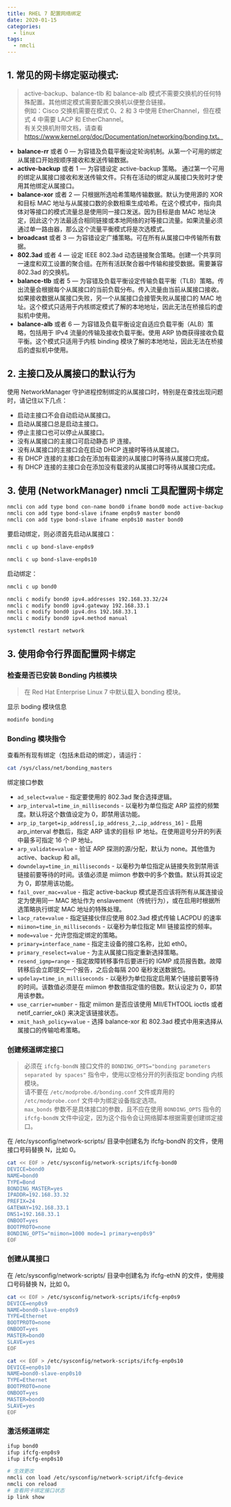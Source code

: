 ```yaml
---
title: RHEL 7 配置网络绑定
date: 2020-01-15
categories:
  - linux
tags:
  - nmcli
---
```


## 1. 常见的网卡绑定驱动模式:

> active-backup、balance-tlb 和 balance-alb 模式不需要交换机的任何特殊配置。其他绑定模式需要配置交换机以便整合链接。  
例如：Cisco 交换机需要在模式 0、2 和 3 中使用 EtherChannel，但在模式 4 中需要 LACP 和 EtherChannel。  
有关交换机附带文档，请查看 https://www.kernel.org/doc/Documentation/networking/bonding.txt。

- **balance-rr** 或者 0 — 为容错及负载平衡设定轮询机制。从第一个可用的绑定从属接口开始按顺序接收和发送传输数据。
- **active-backup** 或者 1 — 为容错设定 active-backup 策略。 通过第一个可用的绑定从属接口接收和发送传输文件。只有在活动的绑定从属接口失败时才使用其他绑定从属接口。
- **balance-xor** 或者 2 — 只根据所选哈希策略传输数据。默认为使用源的 XOR 和目标 MAC 地址与从属接口数的余数相乘生成哈希。在这个模式中，指向具体对等接口的模式流量总是使用同一接口发送。因为目标是由 MAC 地址决定，因此这个方法最适合相同链接或本地网络的对等接口流量。如果流量必须通过单一路由器，那么这个流量平衡模式将是次选模式。
- **broadcast** 或者 3 — 为容错设定广播策略。可在所有从属接口中传输所有数据。
- **802.3ad** 或者 4 — 设定 IEEE 802.3ad 动态链接聚合策略。创建一个共享同一速度和双工设置的聚合组。在所有活跃聚合器中传输和接受数据。需要兼容 802.3ad 的交换机。
- **balance-tlb** 或者 5 — 为容错及负载平衡设定传输负载平衡（TLB）策略。传出流量会根据每个从属接口的当前负载分布。传入流量由当前从属接口接收。如果接收数据从属接口失败，另一个从属接口会接管失败从属接口的 MAC 地址。这个模式只适用于内核绑定模式了解的本地地址，因此无法在桥接后的虚拟机中使用。
- **balance-alb** 或者 6 — 为容错及负载平衡设定自适应负载平衡（ALB）策略，包括用于 IPv4 流量的传输及接收负载平衡。使用 ARP 协商获得接收负载平衡。这个模式只适用于内核 binding 模块了解的本地地址，因此无法在桥接后的虚拟机中使用。

## 2. 主接口及从属接口的默认行为

使用 NetworkManager 守护进程控制绑定的从属接口时，特别是在查找出现问题时，请记住以下几点：
- 启动主接口不会自动启动从属接口。
- 启动从属接口总是启动主接口。
- 停止主接口也可以停止从属接口。
- 没有从属接口的主接口可启动静态 IP 连接。
- 没有从属接口的主接口会在启动 DHCP 连接时等待从属接口。
- 有 DHCP 连接的主接口会在添加有载波的从属接口时等待从属接口完成。
- 有 DHCP 连接的主接口会在添加没有载波的从属接口时等待从属接口完成。

## 3. 使用 (NetworkManager) nmcli 工具配置网卡绑定

```bash
nmcli con add type bond con-name bond0 ifname bond0 mode active-backup
nmcli con add type bond-slave ifname enp0s9 master bond0
nmcli con add type bond-slave ifname enp0s10 master bond0
```

要启动绑定，则必须首先启动从属接口：

```bash
nmcli c up bond-slave-enp0s9

nmcli c up bond-slave-enp0s10
```

启动绑定：

```bash
nmcli c up bond0
```

```bash
nmcli c modify bond0 ipv4.addresses 192.168.33.32/24
nmcli c modify bond0 ipv4.gateway 192.168.33.1
nmcli c modify bond0 ipv4.dns 192.168.33.1
nmcli c modify bond0 ipv4.method manual
```

```bash
systemctl restart network
```

## 3. 使用命令行界面配置网卡绑定

### 检查是否已安装 Bonding 内核模块

> 在 Red Hat Enterprise Linux 7 中默认载入 bonding 模块。

显示 boding 模块信息

```bash
modinfo bonding
```

### Bonding 模块指令

查看所有现有绑定（包括未启动的绑定），请运行：
```bash
cat /sys/class/net/bonding_masters
```

绑定接口参数
- `ad_select=value` - 指定要使用的 802.3ad 聚合选择逻辑。
- `arp_interval=time_in_milliseconds` - 以毫秒为单位指定 ARP 监控的频繁度。默认将这个数值设定为 0，即禁用该功能。
- `arp_ip_target=ip_address[,ip_address_2,…ip_address_16]` - 启用 arp_interval 参数后，指定 ARP 请求的目标 IP 地址。在使用逗号分开的列表中最多可指定 16 个 IP 地址。
- `arp_validate=value` - 验证 ARP 探测的源/分配，默认为 none。其他值为 active、backup 和 all。
- `downdelay=time_in_milliseconds` - 以毫秒为单位指定从链接失败到禁用该链接前要等待的时间。该值必须是 miimon 参数中的多个数值。默认将其设定为 0，即禁用该功能。
- `fail_over_mac=value` - 指定 active-backup 模式是否应该将所有从属连接设定为使用同一 MAC 地址作为 enslavement（传统行为），或在启用时根据所选策略执行绑定 MAC 地址的特殊处理。
- `lacp_rate=value` - 指定链接伙伴应使用 802.3ad 模式传输 LACPDU 的速率
- `miimon=time_in_milliseconds` - 以毫秒为单位指定 MII 链接监控的频率。
- `mode=value` - 允许您指定绑定的策略。
- `primary=interface_name` - 指定主设备的接口名称，比如 eth0。
- `primary_reselect=value` - 为主从属接口指定重新选择策略。
- `resend_igmp=range` - 指定故障转移事件后要进行的 IGMP 成员报告数。故障转移后会立即提交一个报告，之后会每隔 200 毫秒发送数据包。
- `updelay=time_in_milliseconds` - 以毫秒为单位指定启用某个链接前要等待的时间。该数值必须是在 miimon 参数值指定值的倍数。默认设定为 0，即禁用该参数。
- `use_carrier=number` - 指定 miimon 是否应该使用 MII/ETHTOOL ioctls 或者 netif_carrier_ok() 来决定该链接状态。
- `xmit_hash_policy=value` - 选择 balance-xor 和 802.3ad 模式中用来选择从属接口的传输哈希策略。

### 创建频道绑定接口

> 必须在 `ifcfg-bondN` 接口文件的 `BONDING_OPTS="bonding parameters separated by spaces"` 指令中，使用以空格分开的列表指定 bonding 内核模块。  
请不要在 `/etc/modprobe.d/bonding.conf` 文件或弃用的 `/etc/modprobe.conf` 文件中为绑定设备指定选项。  
`max_bonds` 参数不是具体接口的参数，且不应在使用 `BONDING_OPTS` 指令的 `ifcfg-bondN` 文件中设定，因为这个指令会让网络脚本根据需要创建绑定接口。

在 /etc/sysconfig/network-scripts/ 目录中创建名为 ifcfg-bondN 的文件，使用接口号码替换 N，比如 0。

```bash
cat << EOF > /etc/sysconfig/network-scripts/ifcfg-bond0
DEVICE=bond0
NAME=bond0
TYPE=Bond
BONDING_MASTER=yes
IPADDR=192.168.33.32
PREFIX=24
GATEWAY=192.168.33.1
DNS1=192.168.33.1
ONBOOT=yes
BOOTPROTO=none
BONDING_OPTS="miimon=1000 mode=1 primary=enp0s9"
EOF
```

### 创建从属接口

在 /etc/sysconfig/network-scripts/ 目录中创建名为 ifcfg-ethN 的文件，使用接口号码替换 N，比如 0。

```bash
cat << EOF > /etc/sysconfig/network-scripts/ifcfg-enp0s9
DEVICE=enp0s9
NAME=bond0-slave-enp0s9
TYPE=Ethernet
BOOTPROTO=none
ONBOOT=yes
MASTER=bond0
SLAVE=yes
EOF
```

```bash
cat << EOF > /etc/sysconfig/network-scripts/ifcfg-enp0s10
DEVICE=enp0s10
NAME=bond0-slave-enp0s10
TYPE=Ethernet
BOOTPROTO=none
ONBOOT=yes
MASTER=bond0
SLAVE=yes
EOF
```

### 激活频道绑定

```bash
ifup bond0
ifup ifcfg-enp0s9
ifup ifcfg-enp0s10

# 生效更改
nmcli con load /etc/sysconfig/network-script/ifcfg-device
nmcli con reload
# 查看网卡绑定接口状态
ip link show
```
